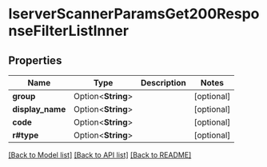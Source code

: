 # IserverScannerParamsGet200ResponseFilterListInner

## Properties

Name | Type | Description | Notes
------------ | ------------- | ------------- | -------------
**group** | Option<**String**> |  | [optional]
**display_name** | Option<**String**> |  | [optional]
**code** | Option<**String**> |  | [optional]
**r#type** | Option<**String**> |  | [optional]

[[Back to Model list]](../README.md#documentation-for-models) [[Back to API list]](../README.md#documentation-for-api-endpoints) [[Back to README]](../README.md)



